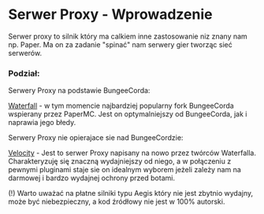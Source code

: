 # Serwer Proxy - Wprowadzenie 

Serwer proxy to silnik który ma calkiem inne zastosowanie niz znany nam np. Paper. Ma on za zadanie "spinać" nam serwery gier tworząc sieć serwerów. 

### Podział:

Serwery Proxy na podstawie BungeeCorda:

[Waterfall](https://papermc.io/downloads/waterfall) - w tym momencie najbardziej popularny fork BungeeCorda wspierany przez PaperMC. Jest on optymalniejszy od BungeeCorda, jak i naprawia jego błedy.

Serwery Proxy nie opierajace sie nad BungeeCordzie:


[Velocity](https://papermc.io/downloads/velocity) - Jest to serwer Proxy napisany na nowo przez twórców Waterfalla. Charakteryzuję się znaczną wydajniejszy od niego, a w połączeniu z pewnymi pluginami staje sie on idealnym wyborem jeżeli zależy nam na darmowej i bardzo wydajnej ochrony przed botami.


(!) Warto uważać na płatne silniki typu Aegis który nie jest zbytnio wydajny, może być niebezpieczny, a kod źródłowy nie jest w 100% autorski.

